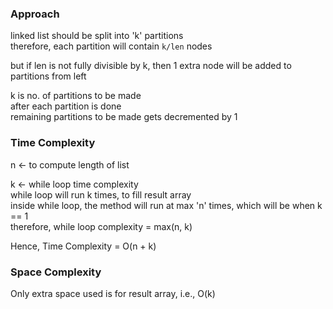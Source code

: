### Approach
linked list should be split into 'k' partitions
<br>therefore, each partition will contain `k/len` nodes

but if len is not fully divisible by k, then 1 extra node will be added to partitions from left

k is no. of partitions to be made
<br>after each partition is done
<br>remaining partitions to be made gets decremented by 1

### Time Complexity
n <- to compute length of list

k <- while loop time complexity
<br>while loop will run k times, to fill result array
<br>inside while loop, the method will run at max 'n' times, which will be when k == 1
<br>therefore, while loop complexity = max(n, k)

Hence, Time Complexity = O(n + k)

### Space Complexity
Only extra space used is for result array, i.e., O(k)
